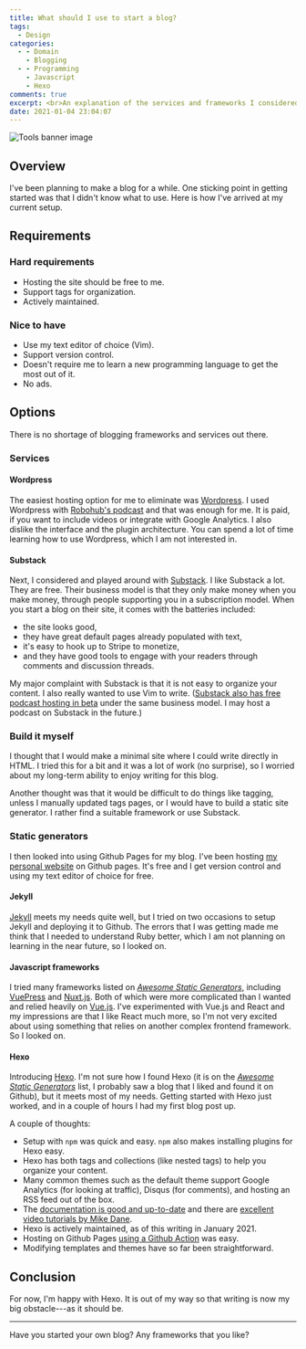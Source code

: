```yaml
---
title: What should I use to start a blog?
tags:
  - Design
categories:
  - - Domain
    - Blogging
  - - Programming
    - Javascript
    - Hexo
comments: true
excerpt: <br>An explanation of the services and frameworks I considered before starting this blog.
date: 2021-01-04 23:04:07
---
```


![](why-hexo-banner.jpg "Tools banner image")

## Overview

I've been planning to make a blog for a while.
One sticking point in getting started was that I didn't know what to use.
Here is how I've arrived at my current setup.

## Requirements

### Hard requirements

- Hosting the site should be free to me.
- Support tags for organization.
- Actively maintained.

### Nice to have

- Use my text editor of choice (Vim).
- Support version control.
- Doesn't require me to learn a new programming language to get the most out of it.
- No ads.

## Options

There is no shortage of blogging frameworks and services out there.

### Services

#### Wordpress

The easiest hosting option for me to eliminate was [Wordpress](https://wordpress.com/).
I used Wordpress with [Robohub's podcast](https://robohub.org/podcast) and that was enough for me.
It is paid, if you want to include videos or integrate with Google Analytics.
I also dislike the interface and the plugin architecture.
You can spend a lot of time learning how to use Wordpress, which I am not interested in.

#### Substack

Next, I considered and played around with [Substack](https://substack.com/).
I like Substack a lot.
They are free.
Their business model is that they only make money when you make money, through people supporting you in a subscription model.
When you start a blog on their site, it comes with the batteries included:

- the site looks good,
- they have great default pages already populated with text,
- it's easy to hook up to Stripe to monetize,
- and they have good tools to engage with your readers through comments and discussion threads.

My major complaint with Substack is that it is not easy to organize your content. I also really wanted to use Vim to write. ([Substack also has free podcast hosting in beta](https://on.substack.com/p/how-to-use-substack-for-podcasts) under the same business model. I may host a podcast on Substack in the future.)

### Build it myself

I thought that I would make a minimal site where I could write directly in HTML.
I tried this for a bit and it was a lot of work (no surprise), so I worried about my long-term ability to enjoy writing for this blog.

Another thought was that it would be difficult to do things like tagging, unless I manually updated tags pages, or I would have to build a static site generator.
I rather find a suitable framework or use Substack.

### Static generators

I then looked into using Github Pages for my blog. I've been hosting [my personal website](https://audrow.github.io/) on Github pages. It's free and I get version control and using my text editor of choice for free.

#### Jekyll

[Jekyll](https://jekyllrb.com/) meets my needs quite well, but I tried on two occasions to setup Jekyll and deploying it to Github.
The errors that I was getting made me think that I needed to understand Ruby better, which I am not planning on learning in the near future, so I looked on.

#### Javascript frameworks

I tried many frameworks listed on [_Awesome Static Generators_](https://audrow.github.io/), including [VuePress](https://vuepress.vuejs.org/) and [Nuxt.js](https://nuxtjs.org/).
Both of which were more complicated than I wanted and relied heavily on [Vue.js](https://vuejs.org/).
I've experimented with Vue.js and React and my impressions are that I like React much more, so I'm not very excited about using something that relies on another complex frontend framework.
So I looked on.

#### Hexo

Introducing [Hexo](https://hexo.io/).
I'm not sure how I found Hexo (it is on the [_Awesome Static Generators_](https://audrow.github.io/) list, I probably saw a blog that I liked and found it on Github), but it meets most of my needs.
Getting started with Hexo just worked, and in a couple of hours I had my first blog post up.

A couple of thoughts:

- Setup with `npm` was quick and easy. `npm` also makes installing plugins for Hexo easy.
- Hexo has both tags and collections (like nested tags) to help you organize your content.
- Many common themes such as the default theme support Google Analytics (for looking at traffic), Disqus (for comments), and hosting an RSS feed out of the box.
- The [documentation is good and up-to-date](https://hexo.io/docs/) and there are [excellent video tutorials by Mike Dane](https://www.youtube.com/watch?v=Kt7u5kr_P5o&list=PLLAZ4kZ9dFpOMJR6D25ishrSedvsguVSm&ab_channel=MikeDane).
- Hexo is actively maintained, as of this writing in January 2021.
- Hosting on Github Pages [using a Github Action](https://github.com/audrow/blog/actions) was easy.
- Modifying templates and themes have so far been straightforward.

## Conclusion

For now, I'm happy with Hexo.
It is out of my way so that writing is now my big obstacle---as it should be.

---

Have you started your own blog?
Any frameworks that you like?
